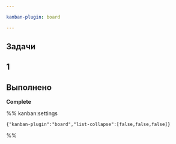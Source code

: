 ```yaml
---

kanban-plugin: board

---
```


## Задачи



## 1



## Выполнено

**Complete**




%% kanban:settings
```
{"kanban-plugin":"board","list-collapse":[false,false,false]}
```
%%